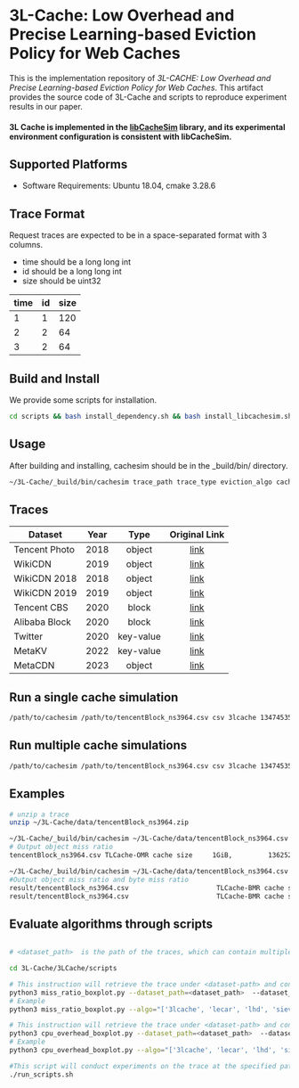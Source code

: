 # 3L-Cache: Low Overhead and Precise Learning-based Eviction Policy for Web Caches

This is the implementation repository of *3L-CACHE: Low Overhead and Precise Learning-based Eviction Policy for Web Caches*. This artifact provides the source code of 3L-Cache and scripts to reproduce experiment results in our paper.

#### 3L Cache is implemented in the [libCacheSim](https://github.com/1a1a11a/libCacheSim) library, and its experimental environment configuration is consistent with libCacheSim.

 ## Supported Platforms
- Software Requirements: Ubuntu 18.04, cmake 3.28.6

## Trace Format
Request traces are expected to be in a space-separated format with 3 columns.
- time should be a long long int
- id should be a long long int
- size should be uint32

| time |  id | size |
| ---- | --- | ---- |
|   1  |  1  |  120 |
|   2  |  2  |   64 |
|   3  |  2  |   64 |

## Build and Install 
We provide some scripts for installation.
```bash
cd scripts && bash install_dependency.sh && bash install_libcachesim.sh
```

## Usage
After building and installing, cachesim should be in the _build/bin/ directory.
```bash
~/3L-Cache/_build/bin/cachesim trace_path trace_type eviction_algo cache_size [OPTION...]
```

## Traces


| Dataset       | Year |    Type   |                                      Original Link                                                |
|---------------|------|:---------:|:-------------------------------------------------------------------------------------------------:|
| Tencent Photo | 2018 |   object  |                      [link](http://iotta.snia.org/traces/parallel?only=27476)                     |
| WikiCDN       | 2019 |   object  |          [link](https://wikitech.wikimedia.org/wiki/Analytics/Data_Lake/Traffic/Caching)          |
| WikiCDN 2018  | 2018 |   object  |          [link](http://lrb.cs.princeton.edu/wiki2018.tr.tar.gz)                                   |
| WikiCDN 2019  | 2019 |   object  |          [link](http://lrb.cs.princeton.edu/wiki2019.tr.tar.gz)                                   |
| Tencent CBS   | 2020 |   block   |                      [link](http://iotta.snia.org/traces/parallel?only=27917)                     |
| Alibaba Block | 2020 |   block   |                          [link](https://github.com/alibaba/block-traces)                          |
| Twitter       | 2020 | key-value |                          [link](https://github.com/twitter/cache-traces)                          |
| MetaKV        | 2022 | key-value | [link](https://cachelib.org/docs/Cache_Library_User_Guides/Cachebench_FB_HW_eval/#list-of-traces) |
| MetaCDN       | 2023 | object    | [link](https://cachelib.org/docs/Cache_Library_User_Guides/Cachebench_FB_HW_eval/#list-of-traces) |


## Run a single cache simulation
```bash
/path/to/cachesim /path/to/tencentBlock_ns3964.csv csv 3lcache 1347453593  -t "time-col=1, obj-id-is-num=true, obj-id-col=2, obj-size-col=3"
```

## Run multiple cache simulations
```bash
/path/to/cachesim /path/to/tencentBlock_ns3964.csv csv 3lcache 1347453593,13474535 -t "time-col=1, obj-id-is-num=true, obj-id-col=2, obj-size-col=3"
```

## Examples
```bash
# unzip a trace
unzip ~/3L-Cache/data/tencentBlock_ns3964.zip

~/3L-Cache/_build/bin/cachesim ~/3L-Cache/data/tencentBlock_ns3964.csv csv 3lcache-omr 1347453593 -t "time-col=1, obj-id-is-num=true, obj-id-col=2, obj-size-col=3"
# Output object miss ratio
tencentBlock_ns3964.csv TLCache-OMR cache size     1GiB,         13625211 req, miss ratio 0.3380, throughput 0.59 MQPS

~/3L-Cache/_build/bin/cachesim ~/3L-Cache/data/tencentBlock_ns3964.csv csv 3lcache 1347453593,13474535 -t "time-col=1, obj-id-is-num=true, obj-id-col=2, obj-size-col=3"
#Output object miss ratio and byte miss ratio
result/tencentBlock_ns3964.csv                      TLCache-BMR cache size        1GiB, 13625211 req, miss ratio 0.3421, byte miss ratio 0.1034
result/tencentBlock_ns3964.csv                      TLCache-BMR cache size        0GiB, 13625211 req, miss ratio 0.5300, byte miss ratio 0.6377
```

## Evaluate algorithms through scripts
```bash

# <dataset_path>  is the path of the traces, which can contain multiple traces; <dataset_info> records the number of unique bytes(the minimum cache size required to store the entire trace). It is composed of a dictionary, where the key value represents the name of the trace and the value represents the number of unique bytes; <algo> is a list containing the caching strategies that need to be measured; <metric> only includes object miss ratio(omr) and byte miss ratio(bmr).

cd 3L-Cache/3LCache/scripts

# This instruction will retrieve the trace under <dataset-path> and conduct experiments to measure the miss ratio. The generated experimental results are kept in 3LCache/scripts/result, and corresponding boxplots are generated in the figures folder.
python3 miss_ratio_boxplot.py --dataset_path=<dataset_path>  --dataset_info=<dataset_info> --algo=<eviction_algo> --metric=<metric>
# Example
python3 miss_ratio_boxplot.py --algo="['3lcache', 'lecar', 'lhd', 'sieve', 'cacheus', 'gdsf', 'tinylfu', 's3fifo', 'lru','arc']" --dataset_path="../../data/" --dataset_info="./dataset_info.txt" --metric="bmr"

# This instruction will retrieve the trace under <dataset-path> and conduct experiments to measure the cpu overhead. The generated experimental results are kept in 3LCache/scripts/, and corresponding boxplots are generated in the figures folder.
python3 cpu_overhead_boxplot.py --dataset_path=<dataset_path>  --dataset_info=<dataset_info> --algo=<eviction_algo>
# Example
python3 cpu_overhead_boxplot.py --algo="['3lcache', 'lecar', 'lhd', 'sieve', 'cacheus', 'gdsf', 'tinylfu', 's3fifo', 'lru','arc']" --dataset_path="../../data/" --dataset_info="./dataset_info.txt"

#This script will conduct experiments on the trace at the specified path(We have provided some trace samples in the data folder) and generate experimental result figures in the figures folder: a byte miss rate result figure (bmr.pdf) corresponding to Figure 6 in the paper, an object miss rate result figure (omr.pdf) corresponding to Figure 8 in the paper and a computational overhead result figure (cpu_overhead.pdf) corresponding to Figure 10 in the paper. 
./run_scripts.sh
```
